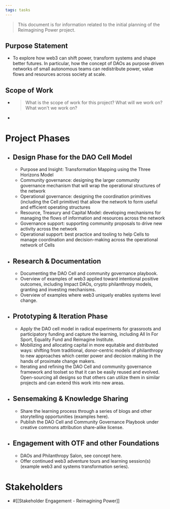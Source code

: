 ```yaml
---
tags: tasks
---
```

>This document is for information related to the initial planning of the Reimagining Power project.
## Purpose Statement
- To explore how web3 can shift power, transform systems and shape better futures. In particular, how the concept of DAOs as purpose driven networks of small autonomous teams can redistribute power, value flows and resources across society at scale. 

## Scope of Work
- >What is the scope of work for this project? What will we work on? What won't we work on?
- 

# Project Phases
- ## Design Phase for the DAO Cell Model
	- Purpose and Insight: Transformation Mapping using the Three Horizons Model
	- Community governance: designing the larger community governance mechanism that will wrap the operational structures of the network
	- Operational governance: designing the coordination primitives (including the Cell primitive) that allow the network to form useful and efficient operating structures
	- Resource, Treasury and Capital Model: developing mechanisms for managing the flows of information and resources across the network
	- Governance support: supporting community proposals to drive new activity across the network
	- Operational support: best practice and tooling to help Cells to manage coordination and decision-making across the operational network of Cells
- ## Research & Documentation
	- Documenting the DAO Cell and community governance playbook.
	- Overview of examples of web3 applied toward intentional positive outcomes, including Impact DAOs, crypto philanthropy models, granting and investing mechanisms.
	- Overview of examples where web3 uniquely enables systems level change. 
- ## Prototyping & Iteration Phase
	- Apply the DAO cell model in radical experiments for grassroots and participatory funding and capture the learning, including All In For Sport, Equality Fund and Reimagine Institute.
	- Mobilizing and allocating capital in more equitable and distributed ways: shifting from traditional, donor-centric models of philanthropy to new approaches which center power and decision making in the hands of proximate change makers.
	- Iterating and refining the DAO Cell and community governance framework and toolset so that it can be easily reused and evolved. Open-sourcing all designs so that others can utilize them in similar projects and can extend this work into new areas. 
- ## Sensemaking & Knowledge Sharing
	- Share the learning process through a series of blogs and other storytelling opportunities (examples here).
	- Publish the DAO Cell and Community Governance Playbook under creative commons attribution share-alike license.
- ## Engagement with OTF and other Foundations
	- DAOs and Philanthropy Salon, see concept here.
	- Offer continued web3 adventure tours and learning session(s) (example web3 and systems transformation series).

# Stakeholders
- #[[Stakeholder Engagement - Reimagining Power]] 
